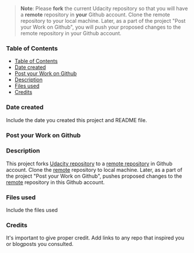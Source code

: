 >**Note**: Please **fork** the current Udacity repository so that you will have a **remote** repository in **your** Github account. Clone the remote repository to your local machine. Later, as a part of the project "Post your Work on Github", you will push your proposed changes to the remote repository in your Github account.

### Table of Contents

- [Table of Contents](#table-of-contents)
- [Date created](#date-created)
- [Post your Work on Github](#post-your-work-on-github)
- [Description](#description)
- [Files used](#files-used)
- [Credits](#credits)

### Date created
Include the date you created this project and README file.

### Post your Work on Github


### Description

  This project forks [Udacity repository](https://github.com/udacity/pdsnd_github) to a [remote repository](https://github.com/eXcite-Coder/pdsnd_github) in Github account. Clone the [remote](https://github.com/eXcite-Coder/pdsnd_github) repository to local machine. Later, as a part of the project "Post your Work on Github", pushes proposed changes to the [remote](https://github.com/eXcite-Coder/pdsnd_github) repository in this Github account.  

### Files used
Include the files used

### Credits
It's important to give proper credit. Add links to any repo that inspired you or blogposts you consulted.

